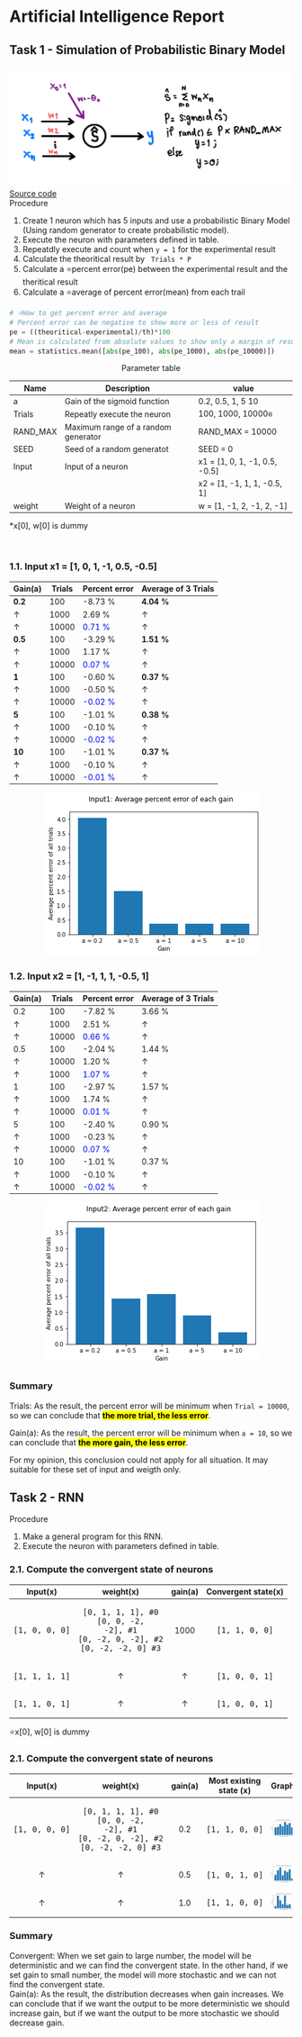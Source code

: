 # Artificial Intelligence Report

## **Task 1 - Simulation of Probabilistic Binary Model**


![task1_detail](task1_detail.jpg) 
[Source code](code/task1.py)  
Procedure  
1. Create 1 neuron which has 5 inputs and use a probabilistic Binary Model (Using random generator to create probabilistic model).
1. Execute the neuron with parameters defined in table.
1. Repeatdly execute and count when `y = 1` for the experimental result
1. Calculate the theoritical result by ` Trials * P`
1. Calculate a ⭐percent error(pe) between the experimental result and the theritical result
1. Calculate a ⭐average of percent error(mean) from each trail  
```py
# ⭐How to get percent error and average
# Percent error can be negative to show more or less of result
pe = ((theoritical-experimental)/th)*100 
# Mean is calculated from absolute values to show only a margin of result
mean = statistics.mean([abs(pe_100), abs(pe_1000), abs(pe_10000)]) 
```
<center>Parameter table

| Name | Description | value |
| ---- | ----------- | ----- |
| a | Gain of the sigmoid function | 0.2, 0.5, 1, 5 10 |
| Trials | Repeatly execute the neuron | 100, 1000, 10000ฅ
| RAND_MAX | Maximum range of a random generator | RAND_MAX = 10000|
| SEED | Seed of a random generatot | SEED = 0 |
| Input | Input of a neuron | x1 = [1, 0, 1, -1, 0.5, -0.5] |  
| | |x2 = [1, -1, 1, 1, -0.5, 1] |
| weight | Weight of a neuron | w = [1, -1, 2, -1, 2, -1] |
</center>
*x[0], w[0]  is dummy  

&nbsp;  

### **1.1. Input x1 = [1, 0, 1, -1, 0.5, -0.5]**
<center>

| Gain(a) | Trials | Percent error | Average of 3 Trials |
|--|--|--|--|
|**0.2**| 100  | -8.73 % | **4.04 %** |
| ↑  | 1000 | 2.69 %  |   ↑      |
| ↑  | 10000|  <span style="color:blue">0.71 %</span> |   ↑      |
|**0.5**| 100  | -3.29 % |**1.51 %**  |
| ↑  | 1000 | 1.17 %  |   ↑      | 
| ↑  | 10000| <span style="color:blue">0.07 %</span>  |   ↑      | 
|**1**  | 100  | -0.60 % | **0.37 %** |
| ↑  | 1000 | -0.50 % |   ↑      |
| ↑  | 10000| <span style="color:blue">-0.02 %</span> |   ↑      |
|**5**  | 100  | -1.01 % |**0.38 %**  |
| ↑  | 1000 | -0.10 % |   ↑      |
| ↑  | 10000| <span style="color:blue">-0.02 %</span> |   ↑      |
|**10** | 100  | -1.01 % |**0.37 %**  |
| ↑  | 1000 | -0.10 % |   ↑      |
| ↑  | 10000| <span style="color:blue">-0.01 %</span> |   ↑      |

&nbsp; 
![Input1_summary](task1_input1.png) 
</center>

### **1.2. Input x2 = [1, -1, 1, 1, -0.5, 1]**
<center>

| Gain(a) | Trials | Percent error | Average of 3 Trials |
|--|--|--|--|
|0.2| 100  | -7.82 %  | 3.66 % |
| ↑  | 1000 | 2.51 %  |    ↑     |
| ↑  | 10000|  <span style="color:blue">0.66 %</span> |    ↑     |
|0.5| 100  | -2.04 % |1.44 %  |
| ↑  | 10000| 1.20 %  |    ↑     | 
| ↑  | 1000 | <span style="color:blue">1.07 %</span>  |    ↑     | 
|1  | 100  | -2.97 % | 1.57 % |
| ↑  | 1000 | 1.74 % |     ↑    |
| ↑  | 10000| <span style="color:blue">0.01 %</span> |     ↑    |
|5  | 100  | -2.40 % |0.90 %  |
| ↑  | 1000 | -0.23 % |    ↑     |
| ↑  | 10000| <span style="color:blue">0.07 %</span> |     ↑    |
|10 | 100  | -1.01 % |0.37 %  |
| ↑  | 1000 | -0.10 % |    ↑     |
| ↑  | 10000| <span style="color:blue">-0.02 %</span> |    ↑     |

![Input2_summary](task1_input2.png)  
</center>

### **Summary**
Trials: As the result, the percent error will be minimum when `Trial = 10000`, so we can conclude that **<mark>the more trial, the less error</mark>**.

Gain(a): As the result, the percent error will be minimum when `a = 10`, so we can conclude that **<mark>the more gain, the less error</mark>**.  

For my opinion, this conclusion could not apply for all situation. It may suitable for these set of input and weigth only.

## **Task 2 - RNN**

Procedure
1. Make a general program for this RNN.
1. Execute the neuron with parameters defined in table.

### 

### **2.1. Compute the convergent state of neurons**

<center>

| Input(x) | weight(x) |gain(a) | Convergent state(x) |
| :----: | :-------:|:----: | :-----: |
|<pre>[1, 0, 0, 0]</pre>|<pre>[0,  1,  1,  1], #0<br/>[0,  0, -2, -2], #1<br/>[0, -2,  0, -2], #2<br/>[0, -2, -2,  0]  #3</pre>| 1000 | <pre>[1, 1, 0, 0]</pre> |
|<pre>[1, 1, 1, 1]</pre>|↑| ↑ | <pre>[1, 0, 0, 1]</pre> |
|<pre>[1, 1, 0, 1]</pre>|↑| ↑ | <pre>[1, 0, 0, 1]</pre> |
</center>
⭐x[0], w[0] is dummy

### **2.1. Compute the convergent state of neurons**

| Input(x) | weight(x) |gain(a) | Most existing state (x) | Graph |
| :----: | :-------:|:----: | :-----: | :----: |
|<pre>[1, 0, 0, 0]</pre>|<pre>[0,  1,  1,  1], #0<br/>[0,  0, -2, -2], #1<br/>[0, -2,  0, -2], #2<br/>[0, -2, -2,  0]  #3</pre>| 0.2 | <pre>[1, 1, 0, 0]</pre> | ![task2_a02](task2_a02.png)|
|↑|↑| 0.5 | <pre>[1, 0, 1, 0]</pre> | ![task2_a05](task2_a05.png)|
|↑|↑| 1.0 | <pre>[1, 1, 0, 0]</pre> |![task2_a10](task2_a10.png)|

### **Summary**
Convergent: When we set gain to large number, the model will be deterministic and we can find the convergent state. In the other hand, if we set gain to small number, the model will more stochastic and we can not find the convergent state.  
Gain(a): As the result, the distribution decreases when gain increases. We can conclude that if we want the output to be more deterministic we should increase gain, but if we want the output to be more stochastic we should decrease gain.
